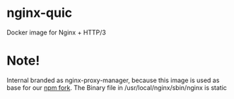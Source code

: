 # nginx-quic
Docker image for Nginx + HTTP/3

# Note!
Internal branded as nginx-proxy-manager, because this image is used as base for our [npm fork](https://github.com/ZoeyVid/nginx-proxy-manager).
The Binary file in /usr/local/nginx/sbin/nginx is static

